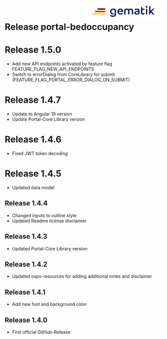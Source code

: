 <img align="right" width="250" height="47" src="./media/Gematik_Logo_Flag.png"/> <br/>      

# Release portal-bedoccupancy

# Release 1.5.0
- Add new API endpoints activated by feature flag FEATURE_FLAG_NEW_API_ENDPOINTS
- Switch to errorDialog from CoreLibrary for submit (FEATURE_FLAG_PORTAL_ERROR_DIALOG_ON_SUBMIT)

# Release 1.4.7
- Update to Angular 19 version
- Update Portal-Core Library version

# Release 1.4.6
- Fixed JWT token decoding

# Release 1.4.5
- Updated data model

## Release 1.4.4
- Changed inputs to outline style
- Updated Readme license disclaimer

## Release 1.4.3
- Updated Portal-Core Library version

## Release 1.4.2
- Updated ospo-resources for adding additional notes and disclaimer

## Release 1.4.1
- Add new font and background color

## Release 1.4.0
- First official GitHub-Release
